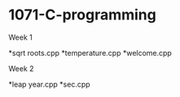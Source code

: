 # 1071-C-programming
 
Week 1

*sqrt roots.cpp
*temperature.cpp
*welcome.cpp

Week 2

*leap year.cpp
*sec.cpp

